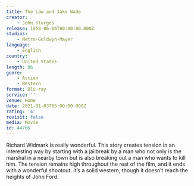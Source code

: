 ```yaml
---
title: The Law and Jake Wade
creator:
    - John Sturges
release: 1958-06-06T00:00:00.000Z
studios:
    - Metro-Goldwyn-Mayer
language:
    - English
country:
    - United States
length: 86
genre:
    - Action
    - Western
format: Blu-ray
service: ''
venue: Home
date: 2021-01-03T05:00:00.000Z
rating: '4'
revisit: false
media: Movie
id: 44766
---
```


Richard Widmark is really wonderful. This story creates tension in an interesting way by starting with a jailbreak by a man who not only is the marshal in a nearby town but is also breaking out a man who wants to kill him. The tension remains high throughout the rest of the film, and it ends with a wonderful shootout. It’s a solid western, though it doesn’t reach the heights of John Ford.
